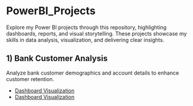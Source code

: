 # PowerBI_Projects
Explore my Power BI projects through this repository, highlighting dashboards, reports, and visual storytelling. These projects showcase my skills in data analysis, visualization, and delivering clear insights.
## 1) Bank Customer Analysis
Analyze bank customer demographics and account details to enhance customer retention.
- <a href = "https://github.com/Koushik191003/PowerBI_Projects/blob/main/Bank%20Customer%20Analysis/DASHBOARD.png">Dashboard Visualization</a>
- <a href = "https://github.com/Koushik191003/PowerBI_Projects/tree/main/Bank%20Customer%20Analysis">Dashboard Visualization</a>

